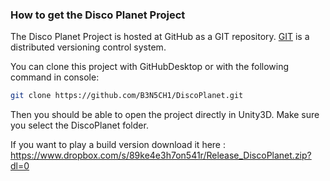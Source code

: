### How to get the Disco Planet Project

The Disco Planet Project is hosted at GitHub as a GIT repository.
[GIT](http://git-scm.com/) is a distributed versioning control system.

You can clone this project with GitHubDesktop or with the following command in console:

```sh
git clone https://github.com/B3N5CH1/DiscoPlanet.git
```

Then you should be able to open the project directly in Unity3D. Make sure you select the DiscoPlanet folder.

If you want to play a build version download it here : https://www.dropbox.com/s/89ke4e3h7on541r/Release_DiscoPlanet.zip?dl=0
